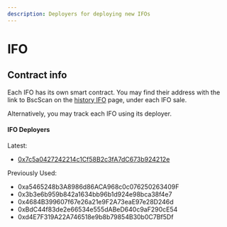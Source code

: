 ```yaml
---
description: Deployers for deploying new IFOs
---
```


# IFO

## Contract info

Each IFO has its own smart contract. You may find their address with the link to BscScan on the [history IFO](https://FRZDEX.finance/ifo/history) page, under each IFO sale.

Alternatively, you may track each IFO using its deployer.

#### **IFO Deployers**

Latest:&#x20;

* [0x7c5a0427242214c1Cf58B2c3fA7dC673b924212e](https://bscscan.com/address/0x7c5a0427242214c1Cf58B2c3fA7dC673b924212e#events)

Previously Used:

* 0xa5465248b3A8986d86ACA968c0c076250263409F
* 0x3b3e6b959b842a1634bb96b1d924e98bca38f4e7
* 0x4684B399607f67e26a21e9F2A73eaE97e28D246d
* 0xBdC44f83de2e66534e555dABeD640c9aF290cE54
* 0xd4E7F319A22A746518e9b8b79854B30b0C7Bf5Df
